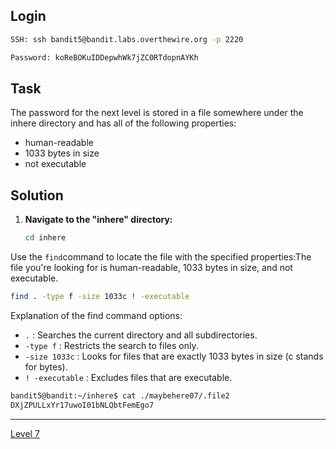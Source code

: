 ## Login
```bash
SSH: ssh bandit5@bandit.labs.overthewire.org -p 2220
```
```bash
Password: koReBOKuIDDepwhWk7jZC0RTdopnAYKh
```

## Task
The password for the next level is stored in a file somewhere under the inhere directory and has all of the following properties:

* human-readable
* 1033 bytes in size
* not executable

## Solution
1. **Navigate to the "inhere" directory:**

   ```bash
   cd inhere
    ```
Use the  ```find```command to locate the file with the specified properties:The file you're looking for is human-readable, 1033 bytes in size, and not executable.
 ```bash
find . -type f -size 1033c ! -executable
 ```
Explanation of the find command options:

* ```.``` : Searches the current directory and all subdirectories.
* ```-type f``` : Restricts the search to files only.
* ```-size 1033c``` : Looks for files that are exactly 1033 bytes in size (c stands for bytes).
* ```! -executable``` : Excludes files that are executable.

```bash
bandit5@bandit:~/inhere$ cat ./maybehere07/.file2
DXjZPULLxYr17uwoI01bNLQbtFemEgo7
```
<hr>

[Level 7](Level%207.md)
